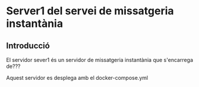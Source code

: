 # Server1 del servei de missatgeria instantània

## Introducció

El servidor sever1 és un servidor de missatgeria instantània que s'encarrega de???


Aquest servidor es desplega amb el docker-compose.yml